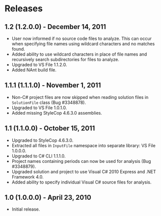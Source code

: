 ﻿Releases
========

1.2 (1.2.0.0) - December 14, 2011
---------------------------------

- User now informed if no source code files to analyze. This can occur when specifying file names using wildcard characters and no matches found.
- Added ability to use wildcard characters in place of file names and recursively search subdirectories for files to analyze.
- Upgraded to VS File 1.1.2.0.
- Added NAnt build file.

1.1.1 (1.1.1.0) - November 1, 2011
----------------------------------

- Non-C# project files are now skipped when reading solution files in `SolutionFile` class (Bug #3348878).
- Upgraded to VS File 1.0.1.0.
- Added missing StyleCop 4.6.3.0 assemblies.

1.1 (1.1.0.0) - October 15, 2011
--------------------------------

- Upgraded to StyleCop 4.6.3.0.
- Extracted all files in `InputFile` namespace into separate library: VS File 1.0.0.0.
- Upgraded to C# CLI 1.1.1.0.
- Project names containing periods can now be used for analysis (Bug #3348879).
- Upgraded solution and project to use Visual C# 2010 Express and .NET Framework 4.0.
- Added ability to specify individual Visual C# source files for analysis.

1.0 (1.0.0.0) - April 23, 2010
------------------------------

- Initial release.

